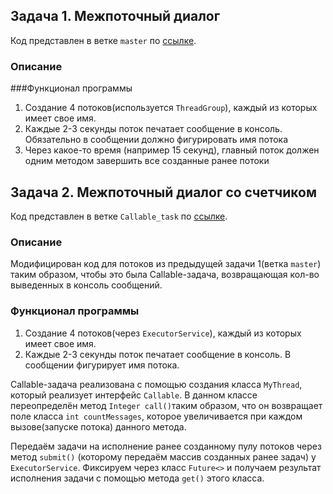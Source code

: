 ## Задача 1. Межпоточный диалог

Код представлен в ветке `master` по [ссылке](https://github.com/A-Sakhmina/netology_multithreading_create/tree/master/src/main/java).
### Описание
###Функционал программы
1. Создание 4 потоков(используется `ThreadGroup`), каждый из которых имеет свое имя.
2. Каждые 2-3 секунды поток печатает сообщение в консоль. Обязательно в сообщении должно фигурировать имя потока
3. Через какое-то время (например 15 секунд), главный поток должен одним методом завершить все созданные ранее потоки
## Задача 2. Межпоточный диалог со счетчиком

Код представлен в ветке `Callable_task`
по [ссылке](https://github.com/A-Sakhmina/netology_multithreading_create/tree/Callable_task/src/main/java).
### Описание
Модифицирован код для потоков из предыдущей задачи 1(ветка `master`) 
таким образом, чтобы это была Callable-задача, 
возвращающая кол-во выведенных в консоль сообщений.

### Функционал программы
1. Создание 4 потоков(через `ExecutorService`), каждый из которых имеет свое имя.
2. Каждые 2-3 секунды поток печатает сообщение в консоль. В сообщении фигурирует имя потока.

Callable-задача реализована с помощью создания класса `MyThread`, который реализует интерфейс `Callable`.
В данном классе переопределён метод `Integer call()`таким образом, что он возвращает поле класса `int countMessages`, 
которое увеличивается при каждом вызове(запуске потока) данного метода.

Передаём задачи на исполнение ранее созданному пулу потоков через метод `submit()`
(которому передаём массив созданных ранее задач) у `ExecutorService`. 
Фиксируем через класс `Future<>` и получаем результат исполнения задачи с помощью метода `get()` этого класса.

